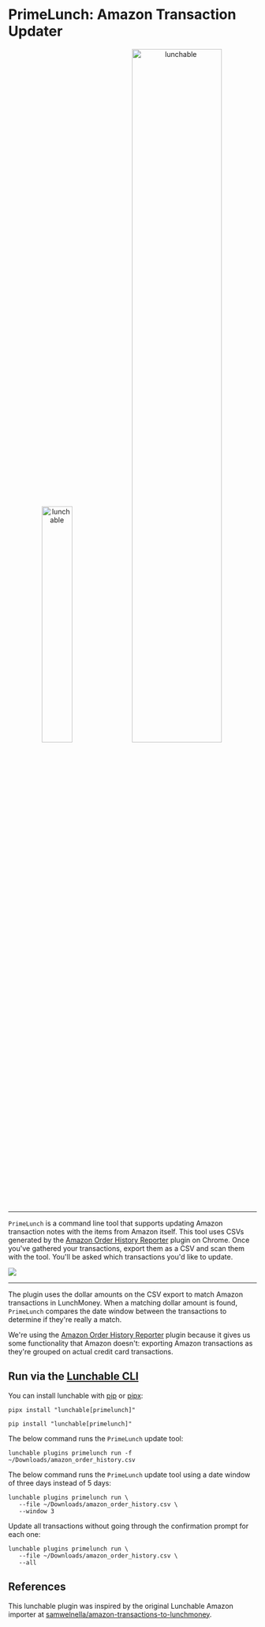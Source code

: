 # PrimeLunch: Amazon Transaction Updater

<div align="center">
    <p float="center">
        <img src=https://upload.wikimedia.org/wikipedia/commons/d/de/Amazon_icon.png
            width="35%" alt="lunchable">
        <img src=https://i.imgur.com/FyKDsG3.png
            width="60%" alt="lunchable">
    </p>
</div>

--------

`PrimeLunch` is a command line tool that supports updating Amazon transaction notes with the items from
Amazon itself. This tool uses CSVs generated by the
[Amazon Order History Reporter](https://chrome.google.com/webstore/detail/amazon-order-history-repo/mgkilgclilajckgnedgjgnfdokkgnibi)
plugin on Chrome. Once you've gathered your transactions, export them as a CSV and scan them with the tool.
You'll be asked which transactions you'd like to update.

<div>
    <img src=https://i.imgur.com/C5IcOQl.png>
</div>

--------

The plugin uses the dollar amounts on the CSV export to match Amazon transactions in LunchMoney.
When a matching dollar amount is found, `PrimeLunch` compares the date window between the transactions
to determine if they're really a match.

We're using
the [Amazon Order History Reporter](https://chrome.google.com/webstore/detail/amazon-order-history-repo/mgkilgclilajckgnedgjgnfdokkgnibi)
plugin because it gives us some functionality that Amazon doesn't: exporting Amazon transactions as they're
grouped on actual credit card transactions.

## Run via the [Lunchable CLI](cli.md#lunchable-cli)

You can install lunchable with [pip](https://pypi.org/project/lunchable/) or
[pipx](https://pypa.github.io/pipx/):

```shell
pipx install "lunchable[primelunch]"
```

```shell
pip install "lunchable[primelunch]"
```

The below command runs the `PrimeLunch` update tool:

```shell
lunchable plugins primelunch run -f ~/Downloads/amazon_order_history.csv
```

The below command runs the `PrimeLunch` update tool using a date window of three days
instead of 5 days:

```shell
lunchable plugins primelunch run \
   --file ~/Downloads/amazon_order_history.csv \
   --window 3
```

Update all transactions without going through the confirmation prompt for each one:

```shell
lunchable plugins primelunch run \
   --file ~/Downloads/amazon_order_history.csv \
   --all
```

## References

This lunchable plugin was inspired by the original Lunchable Amazon importer
at [samwelnella/amazon-transactions-to-lunchmoney](https://github.com/samwelnella/amazon-transactions-to-lunchmoney).
